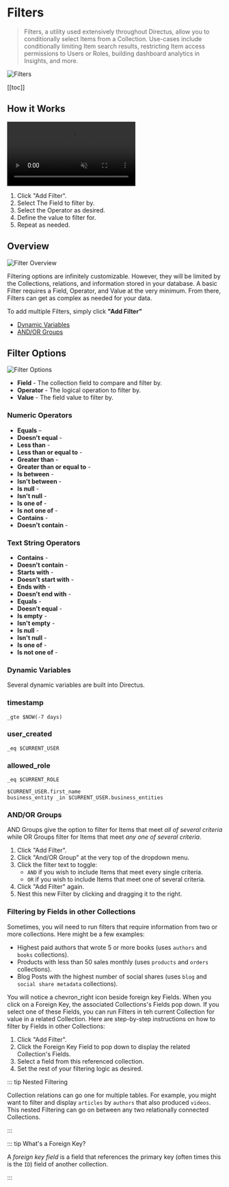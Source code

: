 # Filters

> Filters, a utility used extensively throughout Directus, allow you to conditionally select Items from a Collection.
> Use-cases include conditionally limiting Item search results, restricting Item access permissions to Users or Roles,
> building dashboard analytics in Insights, and more.

![Filters](image.webp)

[[toc]]

## How it Works

<video autoplay muted loop controls title="How to Create Filters">
	<source src="" type="video/mp4" />
</video>

1. Click "Add Filter".
2. Select The Field to filter by.
3. Select the Operator as desired.
4. Define the value to filter for.
5. Repeat as needed.

## Overview

![Filter Overview](image.webp)

Filtering options are infinitely customizable. However, they will be limited by the Collections, relations, and
information stored in your database. A basic Filter requires a Field, Operator, and Value at the very minimum. From
there, Filters can get as complex as needed for your data.

To add multiple Filters, simply click **"Add Filter"**

- [Dynamic Variables]()
- [AND/OR Groups](#and-or-groups)

## Filter Options

![Filter Options](image.jpg)

- **Field** - The collection field to compare and filter by.
- **Operator** - The logical operation to filter by.
- **Value** - The field value to filter by.

### Numeric Operators

- **Equals** –
- **Doesn't equal** -
- **Less than** -
- **Less than or equal to** -
- **Greater than** -
- **Greater than or equal to** -
- **Is between** -
- **Isn't between** -
- **Is null** -
- **Isn't null** -
- **Is one of** -
- **Is not one of** -
- **Contains** -
- **Doesn't contain** -

### Text String Operators

- **Contains** -
- **Doesn't contain** -
- **Starts with** -
- **Doesn't start with** -
- **Ends with** -
- **Doesn't end with** -
- **Equals** -
- **Doesn't equal** -
- **Is empty** -
- **Isn't empty** -
- **Is null** -
- **Isn't null** -
- **Is one of** -
- **Is not one of** -

### Dynamic Variables

Several dynamic variables are built into Directus.

### timestamp

`_gte $NOW(-7 days)`

### user_created

`_eq $CURRENT_USER`

### allowed_role

`_eq $CURRENT_ROLE`

```
$CURRENT_USER.first_name
business_entity _in $CURRENT_USER.business_entities
```

### AND/OR Groups

AND Groups give the option to filter for Items that meet _all of several criteria_ while OR Groups filter for Items that
meet _any one of several criteria_.

1. Click "Add Filter".
2. Click "And/OR Group" at the very top of the dropdown menu.
3. Click the filter text to toggle:
   - `AND` if you wish to include Items that meet every single criteria.
   - `OR` if you wish to include Items that meet one of several criteria.
4. Click "Add Filter" again.
5. Nest this new Filter by clicking and dragging it to the right.

### Filtering by Fields in other Collections

Sometimes, you will need to run filters that require information from two or more collections. Here might be a few
examples:

- Highest paid authors that wrote 5 or more books (uses `authors` and `books` collections).
- Products with less than 50 sales monthly (uses `products` and `orders` collections).
- Blog Posts with the highest number of social shares (uses `blog` and `social share metadata` collections).

You will notice a <span mi icon>chevron_right</span> icon beside foreign key Fields. When you click on a Foreign Key,
the associated Collections's Fields pop down. If you select one of these Fields, you can run Filters in teh current
Collection for value in a related Collection. Here are step-by-step instructions on how to filter by Fields in other
Collections:

1. Click "Add Filter".
2. Click the Foreign Key Field to pop down to display the related Collection's Fields.
3. Select a field from this referenced collection.
4. Set the rest of your filtering logic as desired.

::: tip Nested Filtering

Collection relations can go one for multiple tables. For example, you might want to filter and display `articles` by
`authors` that also produced `videos`. This nested Filtering can go on between any two relationally connected
Collections.

:::

::: tip What's a Foreign Key?

A _foreign key field_ is a field that references the primary key (often times this is the `ID`) field of another
collection.

:::
